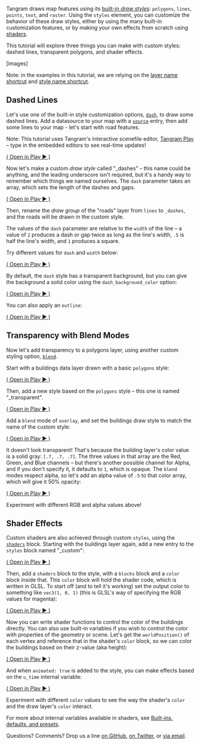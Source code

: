 <link rel='stylesheet' href='https://tangrams.github.io/tangram-docs/css/tutorial-embeds.css'>

Tangram draws map features using its [built-in _draw styles_](https://mapzen.com/documentation/tangram/Styles-Overview/): `polygons`, `lines`, `points`, `text`, and `raster`. Using the `styles` element, you can customize the behavior of these draw styles, either by using the many built-in customization features, or by making your own effects from scratch using [shaders](https://mapzen.com/documentation/tangram/shaders/).

This tutorial will explore three things you can make with custom styles: dashed lines, transparent polygons, and shader effects.

[images]

Note: in the examples in this tutorial, we are relying on the [layer name shortcut](https://mapzen.com/documentation/tangram/Filters-Overview/#layer-name-shortcut) and [style name shortcut](https://mapzen.com/documentation/tangram/Styles-Overview.md#using-styles).

## Dashed Lines

Let's use one of the built-in style customization options, [`dash`](https://mapzen.com/documentation/tangram/styles#dash), to draw some dashed lines. Add a datasource to your map with a [`source`](https://mapzen.com/documentation/tangram/source) entry, then add some lines to your map - let's start with road features.

Note: This tutorial uses Tangram's interactive scenefile editor, [Tangram Play](https://mapzen.com/tangram/play/) – type in the embedded editors to see real-time updates!

<div class="demo-wrap">
    <div class="demo" id="demo0" code="" source="https://precog.mapzen.com/tangrams/tangram-play/master/embed/?go=👌&scene=https://tangrams.github.io/tangram-docs/tutorials/custom/custom1.yaml#16.50417/40.78070/-73.96085"></div>
    <span class="caption"><a target="_blank" href="http://mapzen.com/tangram/play/?scene=https://tangrams.github.io/tangram-docs/tutorials/custom/custom1.yaml#16.50417/40.7807/-73.96085">( Open in Play ▶ )</a></span>
</div>

Now let's make a custom _draw style_ called "_dashes" – this name could be anything, and the leading underscore isn't required, but it's a handy way to remember which things we named ourselves. The `dash` parameter takes an array, which sets the length of the dashes and gaps.

<div class="demo-wrap">
    <div class="demo" id="demo1" code="" source="https://precog.mapzen.com/tangrams/tangram-play/master/embed/?go=👌&scene=https://tangrams.github.io/tangram-docs/tutorials/custom/custom2.yaml#16.50417/40.78070/-73.96085"></div>
    <span class="caption"><a target="_blank" href="http://mapzen.com/tangram/play/?scene=https://tangrams.github.io/tangram-docs/tutorials/custom/custom2.yaml#16.50417/40.7807/-73.96085">( Open in Play ▶ )</a></span>
</div>

Then, rename the _draw group_ of the "roads" layer from `lines` to `_dashes`, and the roads will be drawn in the custom style.

The values of the `dash` parameter are relative to the `width` of the line – a value of `2` produces a dash or gap twice as long as the line's width, `.5` is half the line's width, and `1` produces a square.

Try different values for `dash` and `width` below:

<div class="demo-wrap">
    <div class="demo" id="demo3" code="" source="https://precog.mapzen.com/tangrams/tangram-play/master/embed/?go=👌&scene=https://tangrams.github.io/tangram-docs/tutorials/custom/custom3.yaml#16.50417/40.78070/-73.96085"></div>
    <span class="caption"><a target="_blank" href="http://mapzen.com/tangram/play/?scene=https://tangrams.github.io/tangram-docs/tutorials/custom/custom3.yaml#16.50417/40.7807/-73.96085">( Open in Play ▶ )</a></span>
</div>

By default, the `dash` style has a transparent background, but you can give the background a solid color using the `dash_background_color` option:

<div class="demo-wrap">
    <div class="demo" id="demo4" code="" source="https://precog.mapzen.com/tangrams/tangram-play/master/embed/?go=👌&scene=https://tangrams.github.io/tangram-docs/tutorials/custom/custom4.yaml#16.50417/40.78070/-73.96085"></div>
    <span class="caption"><a target="_blank" href="http://mapzen.com/tangram/play/?scene=https://tangrams.github.io/tangram-docs/tutorials/custom/custom4.yaml#16.50417/40.7807/-73.96085">( Open in Play ▶ )</a></span>
</div>

You can also apply an `outline`:

<div class="demo-wrap">
    <div class="demo" id="demo5" code="" source="https://precog.mapzen.com/tangrams/tangram-play/master/embed/?go=👌&scene=https://tangrams.github.io/tangram-docs/tutorials/custom/custom5.yaml#16.50417/40.78070/-73.96085"></div>
    <span class="caption"><a target="_blank" href="http://mapzen.com/tangram/play/?scene=https://tangrams.github.io/tangram-docs/tutorials/custom/custom5.yaml#16.50417/40.7807/-73.96085">( Open in Play ▶ )</a></span>
</div>

## Transparency with Blend Modes

Now let's add transparency to a polygons layer, using another custom styling option, [`blend`](https://mapzen.com/documentation/tangram/styles/#blend).

Start with a buildings data layer drawn with a basic `polygons` style:

<div class="demo-wrap">
    <div class="demo" id="demo6" code="" source="https://precog.mapzen.com/tangrams/tangram-play/master/embed/?go=👌&scene=https://tangrams.github.io/tangram-docs/tutorials/custom/custom6.yaml#17/40.76442/-73.98058"></div>
    <span class="caption"><a target="_blank" href="http://mapzen.com/tangram/play/?scene=https://tangrams.github.io/tangram-docs/tutorials/custom/custom6.yaml#16.50417/40.7807/-73.96085">( Open in Play ▶ )</a></span>
</div>

Then, add a new style based on the `polygons` style – this one is named "_transparent".

<div class="demo-wrap">
    <div class="demo" id="demo7" code="" source="https://precog.mapzen.com/tangrams/tangram-play/master/embed/?go=👌&scene=https://tangrams.github.io/tangram-docs/tutorials/custom/custom7.yaml#17/40.76442/-73.98058"></div>
    <span class="caption"><a target="_blank" href="http://mapzen.com/tangram/play/?scene=https://tangrams.github.io/tangram-docs/tutorials/custom/custom7.yaml#16.50417/40.7807/-73.96085">( Open in Play ▶ )</a></span>
</div>

Add a `blend` mode of `overlay`, and set the buildings draw style to match the name of the custom style:

<div class="demo-wrap">
    <div class="demo" id="demo8" code="" source="https://precog.mapzen.com/tangrams/tangram-play/master/embed/?go=👌&scene=https://tangrams.github.io/tangram-docs/tutorials/custom/custom8.yaml#17/40.76442/-73.98058"></div>
    <span class="caption"><a target="_blank" href="http://mapzen.com/tangram/play/?scene=https://tangrams.github.io/tangram-docs/tutorials/custom/custom8.yaml#16.50417/40.7807/-73.96085">( Open in Play ▶ )</a></span>
</div>

It doesn't look transparent! That's because the building layer's color value is a solid gray: `[.7, .7, .7]`. The three values in that array are the Red, Green, and Blue channels – but there's another possible channel for Alpha, and if you don't specify it, it defaults to `1`, which is opaque. The `blend` modes respect alpha, so let's add an alpha value of `.5` to that color array, which will give it 50% opacity:

<div class="demo-wrap">
    <div class="demo" id="demo9" code="" source="https://precog.mapzen.com/tangrams/tangram-play/master/embed/?go=👌&scene=https://tangrams.github.io/tangram-docs/tutorials/custom/custom9.yaml#17/40.76442/-73.98058"></div>
    <span class="caption"><a target="_blank" href="http://mapzen.com/tangram/play/?scene=https://tangrams.github.io/tangram-docs/tutorials/custom/custom9.yaml#16.50417/40.7807/-73.96085">( Open in Play ▶ )</a></span>
</div>

Experiment with different RGB and alpha values above!

## Shader Effects

Custom shaders are also achieved through custom `styles`, using the [`shaders`](https://mapzen.com/documentation/tangram/shaders/#shaders) block. Starting with the buildings layer again, add a new entry to the `styles` block named "_custom":

<div class="demo-wrap">
    <div class="demo" id="demo10" code="" source="https://precog.mapzen.com/tangrams/tangram-play/master/embed/?go=👌&scene=https://tangrams.github.io/tangram-docs/tutorials/custom/custom10.yaml#17/40.76442/-73.98058"></div>
    <span class="caption"><a target="_blank" href="http://mapzen.com/tangram/play/?scene=https://tangrams.github.io/tangram-docs/tutorials/custom/custom10.yaml#16.50417/40.7807/-73.96085">( Open in Play ▶ )</a></span>
</div>

Then, add a `shaders` block to the style, with a `blocks` block and a `color` block inside that. This `color` block will hold the shader code, which is written in GLSL. To start off (and to tell it's working) set the output color to something like `vec3(1, 0, 1)` (this is GLSL's way of specifying the RGB values for magenta):

<div class="demo-wrap">
    <div class="demo" id="demo11" code="" source="https://precog.mapzen.com/tangrams/tangram-play/master/embed/?go=👌&scene=https://tangrams.github.io/tangram-docs/tutorials/custom/custom11.yaml#17/40.76442/-73.98058"></div>
    <span class="caption"><a target="_blank" href="http://mapzen.com/tangram/play/?scene=https://tangrams.github.io/tangram-docs/tutorials/custom/custom11.yaml#16.50417/40.7807/-73.96085">( Open in Play ▶ )</a></span>
</div>

Now you can write shader functions to control the color of the buildings directly. You can also use built-in variables if you wish to control the color with properties of the geometry or scene. Let's get the `worldPosition()` of each vertex and reference that in the shader's `color` block, so we can color the buildings based on their z-value (aka height):

<div class="demo-wrap">
    <div class="demo" id="demo12" code="" source="https://precog.mapzen.com/tangrams/tangram-play/master/embed/?go=👌&scene=https://tangrams.github.io/tangram-docs/tutorials/custom/custom12.yaml#17/40.76442/-73.98058"></div>
    <span class="caption"><a target="_blank" href="http://mapzen.com/tangram/play/?scene=https://tangrams.github.io/tangram-docs/tutorials/custom/custom12.yaml#16.50417/40.7807/-73.96085">( Open in Play ▶ )</a></span>
</div>

And when `animated: true` is added to the style, you can make effects based on the `u_time` internal variable:

<div class="demo-wrap">
    <div class="demo" id="demo13" code="" source="https://precog.mapzen.com/tangrams/tangram-play/master/embed/?go=👌&scene=https://tangrams.github.io/tangram-docs/tutorials/custom/custom13.yaml#17/40.76442/-73.98058"></div>
    <span class="caption"><a target="_blank" href="http://mapzen.com/tangram/play/?scene=https://tangrams.github.io/tangram-docs/tutorials/custom/custom13.yaml#16.50417/40.7807/-73.96085">( Open in Play ▶ )</a></span>
</div>

Experiment with different `color` values to see the way the shader's `color` and the draw layer's `color` interact.

For more about internal variables available in shaders, see [Built-ins, defaults, and presets](https://mapzen.com/documentation/tangram/shaders/#built-ins-defaults-and-presets).

Questions? Comments? Drop us a line [on GitHub](http://github.com/tangrams/tangram/issues), [on Twitter](http://twitter.com/tangramjs), or [via email](mailto:tangram@mapzen.com).

<script src='https://meetar.github.io/docstest/tutorials-embeds.js'></script>

